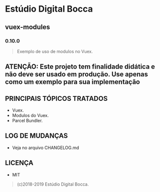# Estúdio Digital Bocca

## vuex-modules

### 0.10.0

> Exemplo de uso de modulos no Vuex.

## ATENÇÃO: Este projeto tem finalidade didática e não deve ser usado em produção. Use apenas como um exemplo para sua implementação

## PRINCIPAIS TÓPICOS TRATADOS

- Vuex.
- Modulos do Vuex.
- Parcel Bundler.

## LOG DE MUDANÇAS

- Veja no arquivo CHANGELOG.md

## LICENÇA

- MIT

> (c)2018-2019 Estúdio Digital Bocca.